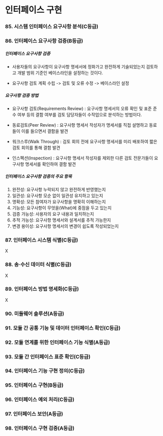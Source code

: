 # 인터페이스 구현

### 85. 시스템 인터페이스 요구사항 분석(C등급)

### 86. 인터페이스 요구사항 검증(B등급)

##### 인터페이스 요구사항 검증

- 사용자들의 요구사항이 요구사항 명세서에 정화가고 완전하게 기술되었는지 검토하고 개발 범위 기준인 베이스라인을 설정하는 것이다.

- 요구사항 검토 계획 수립 -> 검토 및 오류 수정 -> 베이스라인 설정

##### 요구사항 검증 방법

- 요구사항 검토(Requirements Review) : 요구사항 명세서의 오류 확인 및 표준 준수 여부 등의 결함 여부를 검토 담당자들이 수작업으로 분석하는 방법이다.

- 동료검토(Peer Review) : 요구사항 명세서 작성자가 명세서를 직접 설명하고 동료들이 이를 들으면서 결함을 발견

- 워크스루(Walk Through) : 검토 회의 전에 요구사항 명세서를 미리 배포하여 짧은 검토 회의를 통해 결함 발견

- 인스펙션(Inspection) : 요구사항 명세서 작성자를 제외한 다른 검토 전문가들이 요구사항 명세서를 확인하여 결함 발견

##### 인터페이스 요구사항 검증의 주요 항목

1. 완전성: 요구사항 누락되지 않고 완전하게 반영했는지
2. 일관성: 요구사항 모순 없이 일관성 유지하고 있는지
3. 명확성: 모든 참여자가 요구사항을 명확히 이해하는지
4. 기능성: 요구사항이 무엇을(What)에 중점을 두고 있는지
5. 검증 가능성: 사용자의 요구 내용과 일치하는지
6. 추적 가능성: 요구사항 명세서와 설계서를 추적 가능한지
7. 변경 용이성: 요구사항 명세서의 변경이 쉽도록 작성되었는지

### 87. 인터페이스 시스템 식별(C등급)

X

### 88. 송·수신 데이터 식별(C등급)

X

### 89. 인터페이스 방법 명세화(C등급)

X

### 90. 미들웨어 솔루션(A등급)

### 91. 모듈 간 공통 기능 및 데이터 인터페이스 확인(C등급)

### 92. 모듈 연계를 위한 인터페이스 기능 식별(A등급)

### 93. 모듈 간 인터페이스 표준 확인(C등급)

### 94. 인터페이스 기능 구현 정의(C등급)

### 95. 인터페이스 구현(B등급)

### 96. 인터페이스 예외 처리(C등급)

### 97. 인터페이스 보안(A등급)

### 98. 인터페이스 구현 검증(A등급)
